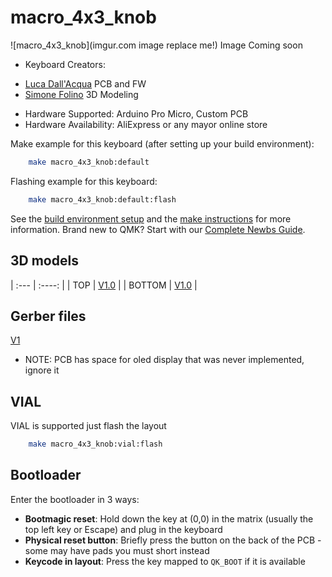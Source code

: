 # macro_4x3_knob

![macro_4x3_knob](imgur.com image replace me!)
Image Coming soon

* Keyboard Creators: 
- [Luca Dall'Acqua](https://github.com/lucacraft89) PCB and FW
- [Simone Folino](https://github.com/Simone02472) 3D Modeling
* Hardware Supported: Arduino Pro Micro, Custom PCB
* Hardware Availability: AliExpress or any mayor online store

Make example for this keyboard (after setting up your build environment):
```bash
    make macro_4x3_knob:default
```
Flashing example for this keyboard:
```bash
    make macro_4x3_knob:default:flash
```
See the [build environment setup](https://docs.qmk.fm/#/getting_started_build_tools) and the [make instructions](https://docs.qmk.fm/#/getting_started_make_guide) for more information. Brand new to QMK? Start with our [Complete Newbs Guide](https://docs.qmk.fm/#/newbs).

## 3D models 
| :---        |    :----:   | 
| TOP      | [V1.0](https://github.com/LucaCraft89/macro_4x3_knob/3D/V1/top1.0.STL)      | 
| BOTTOM   | [V1.0](https://github.com/LucaCraft89/macro_4x3_knob/3D/V1/bottom1.0.STL)      | 

## Gerber files

[V1](https://github.com/LucaCraft89/macro_4x3_knob/PCB/betterDisplay/production/betterDisplay.zip)
- NOTE: PCB has space for oled display that was never implemented, ignore it

## VIAL
VIAL is supported just flash the layout
```bash
    make macro_4x3_knob:vial:flash
```

## Bootloader
Enter the bootloader in 3 ways:

* **Bootmagic reset**: Hold down the key at (0,0) in the matrix (usually the top left key or Escape) and plug in the keyboard
* **Physical reset button**: Briefly press the button on the back of the PCB - some may have pads you must short instead
* **Keycode in layout**: Press the key mapped to `QK_BOOT` if it is available
